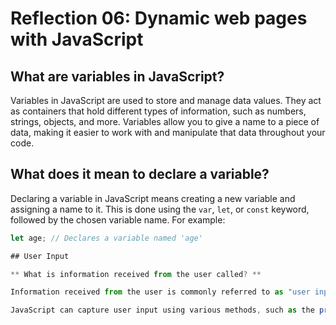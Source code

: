 # Reflection 06: Dynamic web pages with JavaScript

## What are variables in JavaScript?

Variables in JavaScript are used to store and manage data values. They act as containers that hold different types of information, such as numbers, strings, objects, and more. Variables allow you to give a name to a piece of data, making it easier to work with and manipulate that data throughout your code.

## What does it mean to declare a variable?

Declaring a variable in JavaScript means creating a new variable and assigning a name to it. This is done using the `var`, `let`, or `const` keyword, followed by the chosen variable name. For example:

```javascript
let age; // Declares a variable named 'age'

## User Input

** What is information received from the user called? **

Information received from the user is commonly referred to as "user input." User input refers to any data or information that a user provides to a program or application. This input can come from various sources, such as keyboard input, mouse actions, form submissions, or any other interaction with the user interface.

JavaScript can capture user input using various methods, such as the prompt() function for simple text input or event listeners for more complex interactions.